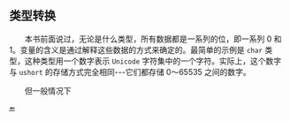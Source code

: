 ## 类型转换

&emsp;&emsp;本书前面说过，无论是什么类型，所有数据都是一系列的位，即一系列 0 和1。变量的含义是通过解释这些数据的方式来确定的。最简单的示例是 `char` 类型，这种类型用一个数字表示 `Unicode` 字符集中的一个字符。实际上，这个数字与 `ushort` 的存储方式完全相同---它们都存储 0～65535 之间的数字。

&emsp;&emsp;但一般情况下






🔚